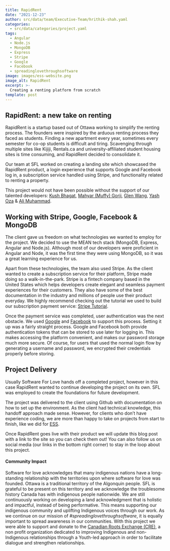 ```yaml
---
title: RapidRent
date: "2021-12-23"
author: src/data/team/Executive-Team/hrithik-shah.yaml
categories:
  - src/data/categories/project.yaml
tags:
  - Angular
  - Node.js
  - MongoDB
  - Express
  - Stripe
  - Google
  - Facebook
  - spreadinglovethroughsoftware
image: images/ess-website.png
image_alt: RapidRent
excerpt: >-
  Creating a renting platform from scratch
template: post
---
```


## RapidRent: a new take on renting

RapidRent is a startup based out of Ottawa working to simplify the renting process. The founders were inspired by the arduous renting process they faced as students. Finding a new apartment every year, sometimes every semester for co-op students is difficult and tiring. Scavenging through multiple sites like Kijiji, Rentals.ca and university-affiliated student housing sites is time consuming, and RapidRent decided to consolidate it.

Our team at SFL worked on creating a landing site which showcased the RapidRent product, a login experience that supports Google and Facebook log in, a subscription service handled using Stripe, and functionality related to renting a property.

This project would not have been possible without the support of our talented developers: [Kush Bhagat](https://www.linkedin.com/in/kushbhagat/), [Mahyar (Muffy) Gorji](https://www.linkedin.com/in/mahyargorji/), [Glen Wang](https://www.linkedin.com/in/glen-wang-375981207/), [Yash Oza](https://www.linkedin.com/in/oza/) & [Ali Muhammad](https://www.linkedin.com/in/ali-aftab-muhammad/).

## Working with Stripe, Google, Facebook & MongoDB

The client gave us freedom on what technologies we wanted to employ for the project. We decided to use the MEAN tech stack (MongoDB, Express, Angular and Node.js). Although most of our developers were proficient in Angular and Node, it was the first time they were using MongoDB, so it was a great learning experience for us.

Apart from these technologies, the team also used Stripe. As the client wanted to create a subscription service for their platform, Stripe made doing so a walk-in-the-park. Stripe is a fintech company based in the United States which helps developers create elegant and seamless payment experiences for their customers. They also have some of the best documentation in the industry and millions of people use their product everyday. We highly recommend checking out the tutorial we used to build our subscription payment service: [Stripe Tutorial](https://stripe.com/docs/billing/subscriptions/build-subscription).

Once the payment service was completed, user authentication was the next obstacle. We used [Google](https://console.developers.google.com/) and [Facebook](https://developers.facebook.com/) to support this process. Setting it up was a fairly straight process. Google and Facebook both provide authentication tokens that can be stored to use later for logging in. This makes accessing the platform convenient, and makes our password storage much more secure. Of course, for users that used the normal login flow by generating a username and password, we encrypted their credentials properly before storing.

## Project Delivery

Usually Software For Love hands off a completed project, however in this case RapidRent wanted to continue developing the project on its own. SFL was employed to create the foundations for future development.

The project was delivered to the client using Github with documentation on how to set up the environment. As the client had technical knowledge, this handoff approach made sense. However, for clients who don’t have experience coding, we are more than happy to take on projects from start to finish, like we did for [ESS](/blog/uottawaess).

Once RapidRent goes live with their product we will update this blog post with a link to the site so you can check them out! You can also follow us on social media (our links in the bottom right corner) to stay in the loop about this project.

#### Community Impact

Software for love acknowledges that many indigenous nations have a long-standing relationship with the territories upon where software for love was founded. Ottawa is a traditional territory of the Algonquin people. SFL is grateful to be present on this territory and we acknowledge the troublesome history Canada has with indigenous people nationwide. We are still continuously working on developing a land acknowledgment that is holistic and impactful, instead of being performative. This means supporting our indigenous community and uplifting Indigenous voices through our work. As we continue on our mission of _#spreadinglovethroughsoftware_, it is equally important to spread awareness in our communities. With this project we were able to support and donate to the [Canadian Roots Exchange (CRE)](https://canadianroots.ca/), a non profit organization dedicated to improving Indigenous and non-Indigenous relationships through a Youth-led approach in order to facilitate dialogue and strengthen relationships.
